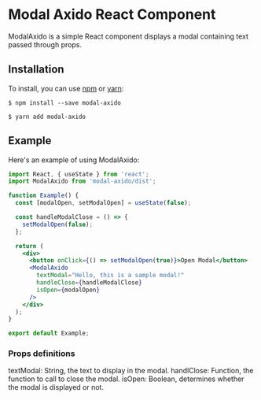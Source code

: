 # Modal Axido React Component

ModalAxido is a simple React component displays a modal containing text passed through props.

## Installation

To install, you can use [npm](https://npmjs.org/) or [yarn](https://yarnpkg.com):

    $ npm install --save modal-axido

    $ yarn add modal-axido

## Example

Here's an example of using ModalAxido:


```jsx
import React, { useState } from 'react';
import ModalAxido from 'modal-axido/dist';

function Example() {
  const [modalOpen, setModalOpen] = useState(false);

  const handleModalClose = () => {
    setModalOpen(false);
  };

  return (
    <div>
      <button onClick={() => setModalOpen(true)}>Open Modal</button>
      <ModalAxido
        textModal="Hello, this is a sample modal!"
        handleClose={handleModalClose}
        isOpen={modalOpen}
      />
    </div>
  );
}

export default Example;
```

### Props definitions

textModal: String, the text to display in the modal.
handlClose: Function, the function to call to close the modal.
isOpen: Boolean, determines whether the modal is displayed or not.